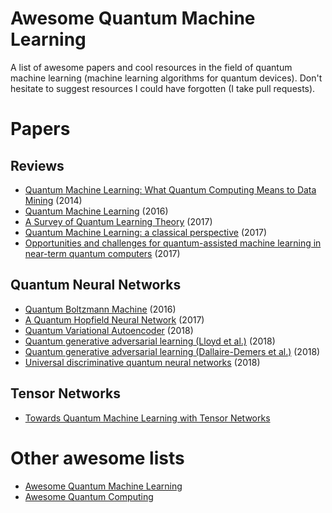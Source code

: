 # Awesome Quantum Machine Learning

A list of awesome papers and cool resources in the field of quantum machine learning (machine learning algorithms for quantum devices). Don't hesitate to suggest resources I could have forgotten (I take pull requests).

# Papers

## Reviews

* [Quantum Machine Learning: What Quantum Computing Means to Data Mining](https://www.researchgate.net/publication/264825604_Quantum_Machine_Learning_What_Quantum_Computing_Means_to_Data_Mining) (2014)
* [Quantum Machine Learning](https://arxiv.org/abs/1611.09347v2) (2016)
* [A Survey of Quantum Learning Theory](https://arxiv.org/abs/1701.06806) (2017)
* [Quantum Machine Learning: a classical perspective](https://arxiv.org/abs/1707.08561) (2017)
* [Opportunities and challenges for quantum-assisted machine learning in near-term quantum computers](https://arxiv.org/abs/1708.09757) (2017)

## Quantum Neural Networks

* [Quantum Boltzmann Machine](https://arxiv.org/abs/1601.02036) (2016)
* [A Quantum Hopfield Neural Network](https://arxiv.org/abs/1710.03599) (2017)
* [Quantum Variational Autoencoder](https://arxiv.org/abs/1802.05779) (2018)
* [Quantum generative adversarial learning (Lloyd et al.)](https://arxiv.org/abs/1804.08641) (2018)
* [Quantum generative adversarial learning (Dallaire-Demers et al.)](https://arxiv.org/abs/1804.09139) (2018)
* [Universal discriminative quantum neural networks](https://arxiv.org/abs/1805.08654) (2018)

## Tensor Networks

* [Towards Quantum Machine Learning with Tensor Networks](https://arxiv.org/abs/1803.11537)

# Other awesome lists

* [Awesome Quantum Machine Learning](https://github.com/krishnakumarsekar/awesome-quantum-machine-learning)
* [Awesome Quantum Computing](https://github.com/desireevl/awesome-quantum-computing)
